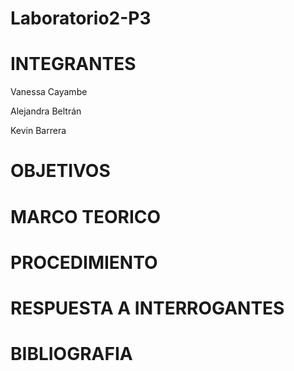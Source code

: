 # Laboratorio2-P3
# INTEGRANTES
Vanessa Cayambe

Alejandra Beltrán

Kevin Barrera
# OBJETIVOS
# MARCO TEORICO
# PROCEDIMIENTO
# RESPUESTA A INTERROGANTES
# BIBLIOGRAFIA

